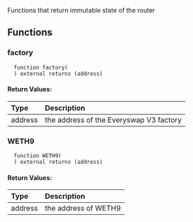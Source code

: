 Functions that return immutable state of the router

## Functions

### factory

```solidity
  function factory(
  ) external returns (address)
```

#### Return Values:

| Type    | Description                           |
| :------ | :------------------------------------ |
| address | the address of the Everyswap V3 factory |

### WETH9

```solidity
  function WETH9(
  ) external returns (address)
```

#### Return Values:

| Type    | Description          |
| :------ | :------------------- |
| address | the address of WETH9 |
